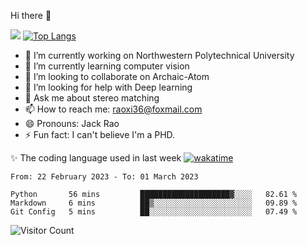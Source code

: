 Hi there 👋

![](https://github-readme-stats.vercel.app/api?username=Raohaocheng)
[![Top Langs](https://github-readme-stats.vercel.app/api/top-langs/?username=Raohaocheng&layout=compact)](https://github.com/anuraghazra/github-readme-stats)

- 🔭 I’m currently working on Northwestern Polytechnical University
- 🌱 I’m currently learning computer vision
- 👯 I’m looking to collaborate on Archaic-Atom
- 🤔 I’m looking for help with Deep learning
- 💬 Ask me about stereo matching
- 📫 How to reach me: raoxi36@foxmail.com
- 😄 Pronouns: Jack Rao
- ⚡ Fun fact: I can't believe I'm a PHD.

✨ The coding language used in last week [![wakatime](https://wakatime.com/badge/user/51ec5ec7-4742-4243-9eea-732ade32c0b7.svg)](https://wakatime.com/@51ec5ec7-4742-4243-9eea-732ade32c0b7)
<!--START_SECTION:waka-->

```text
From: 22 February 2023 - To: 01 March 2023

Python       56 mins         ████████████████████▓░░░░   82.61 %
Markdown     6 mins          ██▒░░░░░░░░░░░░░░░░░░░░░░   09.89 %
Git Config   5 mins          ██░░░░░░░░░░░░░░░░░░░░░░░   07.49 %
```

<!--END_SECTION:waka-->

![Visitor Count](https://profile-counter.glitch.me/Raohaocheng/count.svg)
